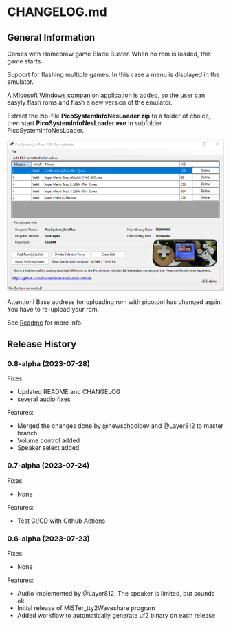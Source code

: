 # CHANGELOG.md

## General Information

Comes with Homebrew game Blade Buster. When no rom is loaded, this game starts.

Support for flashing multiple games. In this case a menu is displayed in the emulator.

A [Micosoft Windows companion application](https://github.com/fhoedemakers/PicoSystemInfoNesLoader) is added, so the user can easyly flash roms and flash a new version of the emulator.  

Extract the zip-file **PicoSystemInfoNesLoader.zip** to a folder of choice, then start **PicoSystemInfoNesLoader.exe** in subfolder PicoSystemInfoNesLoader.

![Screenshot](https://github.com/fhoedemakers/PicoSystemInfoNesLoader/blob/master/assets/Screen.png)

Attention! Base address for uploading rom with picotool has changed again. You have to re-upload your rom.

See [Readme](https://github.com/fhoedemakers/PicoSystem_InfoNes/blob/master/README.md) for more info.

## Release History

### 0.8-alpha (2023-07-28)

Fixes:

- Updated README and CHANGELOG
- several audio fixes

Features:

- Merged the changes done by @newschooldev and @Layer812 to master branch
- Volume control added
- Speaker select added

### 0.7-alpha (2023-07-24)

Fixes:

 - None

Features:

- Test CI/CD with Github Actions

### 0.6-alpha (2023-07-23)

Fixes:

 - None
 
Features:

 - Audio implemented by @Layer812. The speaker is limited, but sounds ok.
 - Initial release of MiSTer_tty2Waveshare program
 - Added workflow to automatically generate uf2 binary on each release
